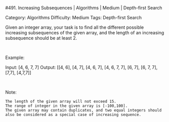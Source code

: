 #491. Increasing Subsequences | Algorithms | Medium | Depth-first Search

Category: Algorithms
Difficulty: Medium
Tags: Depth-first Search

Given an integer array, your task is to find all the different possible increasing subsequences of the given array, and the length of an increasing subsequence should be at least 2.

 

Example:


Input: [4, 6, 7, 7]
Output: [[4, 6], [4, 7], [4, 6, 7], [4, 6, 7, 7], [6, 7], [6, 7, 7], [7,7], [4,7,7]]


 

Note:


	The length of the given array will not exceed 15.
	The range of integer in the given array is [-100,100].
	The given array may contain duplicates, and two equal integers should also be considered as a special case of increasing sequence.


